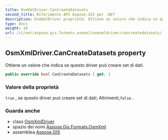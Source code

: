 ```yaml
---
title: OsmXmlDriver.CanCreateDatasets
second_title: Riferimento API Aspose.GIS per .NET
description: OsmXmlDriver proprietà. Ottiene un valore che indica se questo driver può creare set di dati.
type: docs
weight: 10
url: /it/net/aspose.gis.formats.osmxml/osmxmldriver/cancreatedatasets/
---
```

## OsmXmlDriver.CanCreateDatasets property

Ottiene un valore che indica se questo driver può creare set di dati.

```csharp
public override bool CanCreateDatasets { get; }
```

### Valore della proprietà

`true` , se questo driver può creare set di dati; Altrimenti,`false` .

### Guarda anche

* class [OsmXmlDriver](../)
* spazio dei nomi [Aspose.Gis.Formats.OsmXml](../../osmxmldriver/)
* assemblea [Aspose.GIS](../../../)


